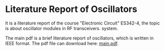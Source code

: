 # Literature Report of Oscillators

It is a literature report of the course "Electronic Circuit" ES342-4, the topic is about oscillator modules in RF transceivers.
system. 

The main pdf is a brief literature report of oscillators, which is written in IEEE format. The pdf file can download here: [main.pdf](https://github.com/Zhjy1/Literature-Report-of-Oscillators/files/12928343/main.pdf).
